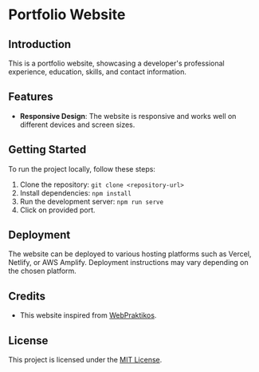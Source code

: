 # Portfolio Website

## Introduction
This is a portfolio website, showcasing a developer's professional experience, education, skills, and contact information.

## Features
- **Responsive Design**: The website is responsive and works well on different devices and screen sizes.

## Getting Started
To run the project locally, follow these steps:
1. Clone the repository: `git clone <repository-url>`
2. Install dependencies: `npm install`
3. Run the development server: `npm run serve`
4. Click on provided port.

## Deployment
The website can be deployed to various hosting platforms such as Vercel, Netlify, or AWS Amplify. Deployment instructions may vary depending on the chosen platform.

## Credits
- This website inspired from [WebPraktikos](https://github.com/WebPraktikos/universal-resume?tab=readme-ov-file).

## License
This project is licensed under the [MIT License](https://opensource.org/licenses/MIT).

